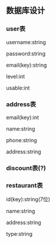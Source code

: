 ## 数据库设计

### user表

username:string

password:string

email(key):string

level:int

usable:int


### address表

email(key):int

name:string

phone:string

address:string



### discount表(?)


### restaurant表

id(key):string(7位)

name:string

address:string

type:string










